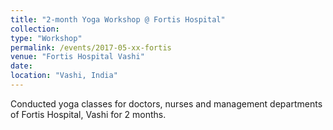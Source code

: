 ```yaml
---
title: "2-month Yoga Workshop @ Fortis Hospital"
collection: 
type: "Workshop"
permalink: /events/2017-05-xx-fortis
venue: "Fortis Hospital Vashi"
date: 
location: "Vashi, India"
---
```


Conducted yoga classes for doctors, nurses and management departments of Fortis Hospital, Vashi for 2 months.